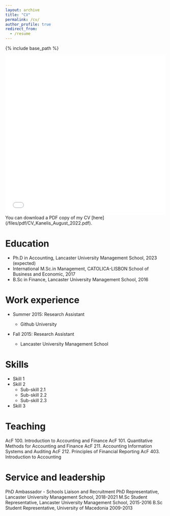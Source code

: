 ```yaml
---
layout: archive
title: "CV"
permalink: /cv/
author_profile: true
redirect_from:
  - /resume
---
```


{% include base_path %}

<iframe src="/files/pdf/Williams CV.pdf" width="100%" height="500" frameborder="no" border="0" marginwidth="0" marginheight="0"></iframe>
You can download a PDF copy of my CV [here](/files/pdf/CV_Kanelis_August_2022.pdf).

Education
======
* Ph.D in Accounting, Lancaster University Management School, 2023 (expected)
* International M.Sc.in Management, CATOLICA-LISBON School of Business and Economic, 2017
* B.Sc in Finance, Lancaster University Management School, 2016

Work experience
======
* Summer 2015: Research Assistant
  * Github University

* Fall 2015: Research Assistant
  * Lancaster University Management School
  
Skills
======
* Skill 1
* Skill 2
  * Sub-skill 2.1
  * Sub-skill 2.2
  * Sub-skill 2.3
* Skill 3

Teaching
======
AcF 100. Introduction to Accounting and Finance
AcF 101. Quantitative Methods for Accounting and Finance
AcF 211. Accounting Information Systems and Auditing
AcF 212. Principles of Financial Reporting
AcF 403. Introduction to Accounting
  
Service and leadership
======
PhD Ambassador - Schools Liaison and Recruitment 
PhD Representative, Lancaster University Management School, 2018-2021
M.Sc Student Representative, Lancaster University Management School, 2015-2016
B.Sc Student Representative, University of Macedonia 2009-2013


